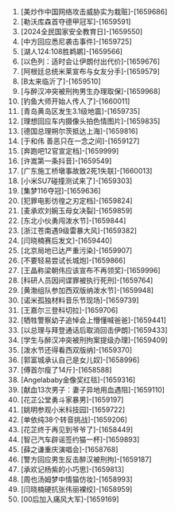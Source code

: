
1. [美炒作中国网络攻击威胁实为栽赃]-[1659686]
1. [勒沃库森首夺德甲冠军]-[1659591]
1. [2024全民国家安全教育日]-[1659550]
1. [中方回应悉尼袭击事件]-[1659725]
1. [湖人124:108胜鹈鹕]-[1659566]
1. [以色列：适时会让伊朗付出代价]-[1659676]
1. [阿根廷总统米莱宣布与女友分手]-[1659579]
1. [B太来临沂了]-[1659510]
1. [与醉汉冲突被刑拘男生办理取保]-[1659968]
1. [钓鱼大师开始人传人了]-[1660011]
1. [青岛黄岛区发生3.1级地震]-[1659735]
1. [理想回应车内摄像头拍色情图片]-[1659835]
1. [德国总理朔尔茨抵达上海]-[1659816]
1. [于和伟 善恶只在一念之间]-[1659127]
1. [奔跑吧12官宣定档]-[1659999]
1. [许嵩第一条抖音]-[1659549]
1. [广东施工桥墩事故致2死1失联]-[1660013]
1. [小米SU7碰撞测试来了]-[1659303]
1. [集梦116夺冠]-[1659636]
1. [犯罪电影彷徨之刃定档]-[1659824]
1. [麦承欢刘婉玉母女决裂]-[1659859]
1. [东北小伙勇闯泼水节]-[1659844]
1. [浙江苍南遇9级雷暴大风]-[1659382]
1. [闫晓楠赛后发文]-[1659440]
1. [北京局地已达严重污染]-[1659907]
1. [不要轻易尝试长城炮]-[1659866]
1. [王晶称梁朝伟应该宣布不再领奖]-[1659996]
1. [科研人员因间谍罪被执行死刑]-[1659764]
1. [黄渤组队参加西双版纳泼水节]-[1659948]
1. [诺米孤独材料音乐节现场]-[1659739]
1. [王嘉尔三登科切拉]-[1659706]
1. [牺牲警察幼子追悼会上懵懂喊爸爸]-[1659441]
1. [以总理与拜登通话后取消回击伊朗]-[1659433]
1. [学生与醉汉冲突被刑拘案提级办理]-[1659409]
1. [泼水节还得看西双版纳]-[1659370]
1. [郭富城承认自己是女儿奴]-[1658996]
1. [傅首尔瘦了14斤]-[1658588]
1. [Angelababy金像奖红毯]-[1659316]
1. [献血13次男子：妻子异地用血遇阻]-[1659110]
1. [花芷公堂勇斗家暴男]-[1659197]
1. [姚明参观小米科技园]-[1659722]
1. [单依纯38个转音挑战]-[1659206]
1. [花芷终于再见到爷爷了]-[1658449]
1. [智己汽车辟谣签约猫一杯]-[1659893]
1. [薛之谦重庆演唱会]-[1658768]
1. [警方回应男生反击醉汉被刑拘]-[1659187]
1. [承欢记杨紫的小巧思]-[1659813]
1. [周也汤姆梦中情猫仿妆]-[1658993]
1. [闫晓楠硬抗张伟丽裸绞]-[1658959]
1. [00后加入痛风大军]-[1659169]